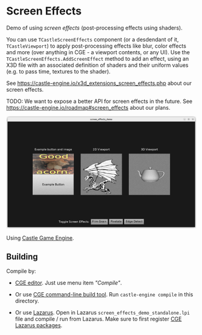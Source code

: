 # Screen Effects

Demo of using _screen effects_ (post-processing effects using shaders).

You can use `TCastleScreenEffects` component (or a desdendant of it, `TCastleViewport`) to apply post-processing effects like blur, color effects and more (over anything in CGE - a viewport contents, or any UI). Use the `TCastleScreenEffects.AddScreenEffect` method to add an effect, using an X3D file with an associated definition of shaders and their uniform values (e.g. to pass time, textures to the shader).

See https://castle-engine.io/x3d_extensions_screen_effects.php about our screen effects.

TODO: We want to expose a better API for screen effects in the future. See https://castle-engine.io/roadmap#screen_effects about our plans.

![Screenshot](screenshot.png)

Using [Castle Game Engine](https://castle-engine.io/).

## Building

Compile by:

- [CGE editor](https://castle-engine.io/manual_editor.php). Just use menu item _"Compile"_.

- Or use [CGE command-line build tool](https://castle-engine.io/build_tool). Run `castle-engine compile` in this directory.

- Or use [Lazarus](https://www.lazarus-ide.org/). Open in Lazarus `screen_effects_demo_standalone.lpi` file and compile / run from Lazarus. Make sure to first register [CGE Lazarus packages](https://castle-engine.io/documentation.php).
